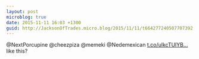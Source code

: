 ```yaml
---
layout: post
microblog: true
date: 2015-11-11 16:03 +1300
guid: http://JacksonOfTrades.micro.blog/2015/11/11/t664277240507707392.html
---
```

@NextPorcupine @cheezpiza @memeki @Nedemexican [t.co/ulkcTUlYB...](https://t.co/ulkcTUlYBr) like this?
